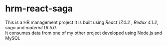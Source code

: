 # hrm-react-saga

This is a HR management project
It is built using _React 17.0.2_ , _Redux 4.1.2_, _saga_ and _material UI 5.0_.  
It consumes data from one of my other project developed using Node.js and MySQL
